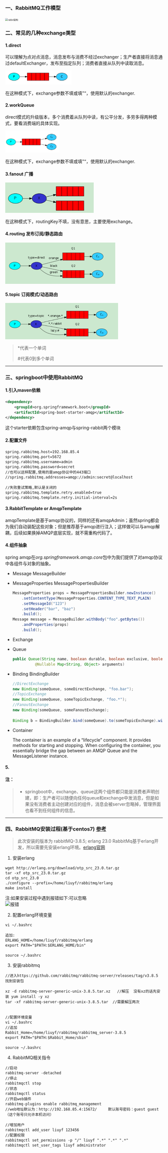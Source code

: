 
### 一、RabbitMQ工作模型
<img src="https://upload-images.jianshu.io/upload_images/17039633-b0adf1dfade2f122.png?imageMogr2/auto-orient/strip|imageView2/2/w/1200/format/webp" alt="rabbit架构" style="zoom:50%;" />

### 二、常见的几种exchange类型

#### 1.direct 

可以理解为点对点消息，消息发布与消费不经过exchanger；生产者直接将消息通过defaultExchanger，发布至指定队列；消费者直接从队列中读取消息。

<img src="./src/main/resources/images/direct_mode.jpg" alt="direct mode" style="zoom: 33%;" />

在这种模式下，exchange参数不填或填”“，使用默认的exchanger.

#### 2.workQueue 

direct模式的升级版本，多个消费着从队列中读，有公平分发，多劳多得两种模式，要看消费端的具体实现。

<img src="./src/main/resources/images/work_queue.jpg" alt="work queue" style="zoom: 33%;" />

在这种模式下，exchange参数不填或填”“，使用默认的exchanger.

#### 3.fanout  广播

<img src="./src/main/resources/images/fanout_mode.jpg" alt="work queue" style="zoom: 50%;" />



在这种模式下，routingKey不填，没有意思，主要使用exchange。 



#### 4.routing   发布订阅/静态路由

 

<img src="./src/main/resources/images/routing_mode.jpg" alt="work queue" style="zoom: 50%;" />

#### 5.topic  订阅模式/动态路由

<img src="./src/main/resources/images/topic_mode.jpg" alt="work queue" style="zoom: 50%;" />

> *代表一个单词
>
> #代表0到多个单词

***


### 三、springboot中使用RabbitMQ

#### 1.引入maven依赖

```xml
<dependency>
	<groupId>org.springframework.boot</groupId>
	<artifactId>spring-boot-starter-amqp</artifactId>
</dependency>
```
 这个starter依赖包含spring-amqp与spring-rabbit两个模块

#### 2.配置文件

```properties
spring.rabbitmq.host=192.168.85.4
spring.rabbitmq.port=5672
spring.rabbitmq.username=admin
spring.rabbitmq.password=secret
//也可以这样配置,使用的是amqp协议中的443端口
//spring.rabbitmq.addresses=amqp://admin:secret@localhost

//失败重试策略,默认是关闭的
spring.rabbitmq.template.retry.enabled=true
spring.rabbitmq.template.retry.initial-interval=2s

```
#### 3.**RabbitTemplate** or **AmqpTemplate**

amqpTemplate是基于amqp协议的，同样的还有amqpAdmin；虽然spring都会为我们自动装配这些对象；但是推荐基于amqp进行注入；这样做可以与amqp解耦，后续如果换掉AMQP底层实现，就不需重构代码了。

#### 4.组件抽象

spring amqp在*org.springframework.amqp.core*包中为我们提供了对amqp协议中各组件与对象的抽象。

* Message MessageBuilder

* MessageProperties MessagePropertiesBuilder

  ```java
  MessageProperties props = MessagePropertiesBuilder.newInstance()
      .setContentType(MessageProperties.CONTENT_TYPE_TEXT_PLAIN)
      .setMessageId("123")
      .setHeader("bar", "baz")
      .build();
  Message message = MessageBuilder.withBody("foo".getBytes())
      .andProperties(props)
      .build();
  ```

  

* Exchange 

* Queue

  ```java
  public Queue(String name, boolean durable, boolean exclusive, boolean autoDelete,
  			@Nullable Map<String, Object> arguments)
  ```

* Binding    BindingBuilder 

  ```java
  //DirectExchange  
  new Binding(someQueue, someDirectExchange, "foo.bar");
  //TopicExchange 
  new Binding(someQueue, someTopicExchange, "foo.*");
  //FanoutExchange 
  new Binding(someQueue, someFanoutExchange);
  
  Binding b = BindingBuilder.bind(someQueue).to(someTopicExchange).with("foo.*");
  ```

* Container 

  The container is an example of a “lifecycle” component. It provides methods for starting and stopping. When configuring the container, you essentially bridge the gap between an AMQP Queue and the MessageListener instance. 

  





#### 5.

#### 注：

> * springboot中，exchange、queue这两个组件都只能是消费者声明创建，即：生产者可以随便向任何queue和exchange中发消息，但是如果没有消费者主动创建对应的组件，消息会被server忽略掉，管理界面也看不到任何组件的信息。




****
### 四、RabbitMQ安装过程(基于centos7) [参考](https://www.cnblogs.com/fengyumeng/p/11133924.html)
> 此次安装的版本为 rabbitMQ-3.8.5; erlang 23.0
RabbitMq基于erlang开发，所以需要先安装erlang环境。[erlang官网](https://www.erlang.org/downloads)  

1. 安装erlang
```
wget http://erlang.org/download/otp_src_23.0.tar.gz
tar -xf otp_src_23.0.tar.gz
cd otp_src_23.0
./configure --prefix=/home/liuyf/rabbitmq/erlang 
make install
```
注:如果安装过程中遇到报错如下:可以忽略  
![报错](https://img2018.cnblogs.com/blog/1181622/201907/1181622-20190704173838160-1881201010.png)

2. 配置erlang环境变量
```
vi ~/.bashrc

追加:
ERLANG_HOME=/home/liuyf/rabbitmq/erlang
export PATH="$PATH:$ERLANG_HOME/bin"

source ~/.bashrc
```
3. 安装rabbitmq
```
//进入https://github.com/rabbitmq/rabbitmq-server/releases/tag/v3.8.5 找到安装包

xz -d rabbitmq-server-generic-unix-3.8.5.tar.xz   //解压  没有xz的话先安装 yum install -y xz
tar -xf rabbitmq-server-generic-unix-3.8.5.tar  //需要解压两次


//配置环境变量
vi ~/.bashrc
//追加
Rabbit_Home=/home/liuyf/rabbitmq/rabbitmq_server-3.8.5
export PATH="$PATH:$Rabbit_Home/sbin"

source ~/.bashrc

```
4. RabbitMQ相关指令
```
//启动
rabbitmq-server -detached
//停止
rabbitmqctl stop
//状态
rabbitmqctl status
//开启web插件
rabbitmq-plugins enable rabbitmq_management
//web地址默认为：http://192.168.85.4:15672/     默认账号密码：guest guest（这个账号只允许本机访问）

//增加用户
rabbitmqctl add_user liuyf 123456
//配置权限
rabbitmqctl set_permissions -p "/" liuyf ".*" ".*" ".*"
rabbitmqctl set_user_tags liuyf administrator

```

